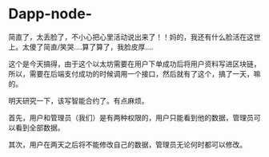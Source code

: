 # Dapp-node-

简直了，太丢脸了，不小心把心里活动说出来了！！妈的，我还有什么脸活在这世上。太傻了简直/笑哭....算了算了，我脸皮厚....

这个是今天搞得，由于这个以太坊需要在用户下单成功后将用户资料写进区块链，所以，需要在后端支付成功的时候调用一个接口，然后就有了这个，搞了一天，嘛的。

明天研究一下，该写智能合约了。有点麻烦。

首先，用户和管理员（我们）是有两种权限的，用户只能看到他的数据，管理员可以看到全部数据。

其次，用户在两天之后将不能修改自己的数据，管理员无论何时都可以修改。






